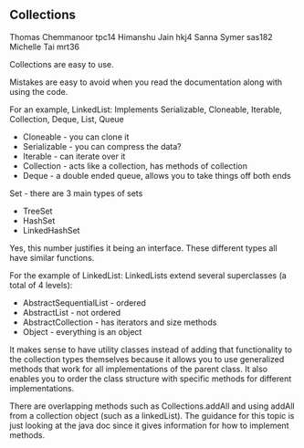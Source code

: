 ## Collections

Thomas Chemmanoor tpc14
Himanshu Jain hkj4
Sanna Symer sas182
Michelle Tai mrt36

Collections are easy to use.

Mistakes are easy to avoid when you read the documentation along with using the code.

For an example, LinkedList:
Implements Serializable, Cloneable, Iterable, Collection, Deque, List, Queue
- Cloneable - you can clone it
- Serializable - you can compress the data?
- Iterable - can iterate over it
- Collection - acts like a collection, has methods of collection
- Deque - a double ended queue, allows you to take things off both ends

Set - there are 3 main types of sets
- TreeSet
- HashSet
- LinkedHashSet

Yes, this number justifies it being an interface. These different types all 
have similar functions.

For the example of LinkedList:
LinkedLists extend several superclasses (a total of 4 levels):
- AbstractSequentialList - ordered
- AbstractList - not ordered
- AbstractCollection - has iterators and size methods
- Object - everything is an object

It makes sense to have utility classes instead of adding that functionality to the collection types 
themselves because it allows you to use generalized methods that work for all implementations of the
parent class. It also enables you to order the class structure with specific methods for different
implementations.

There are overlapping methods such as Collections.addAll and using addAll from a collection object
(such as a linkedList). The guidance for this topic is just looking at the java doc since it gives 
information for how to implement methods.


